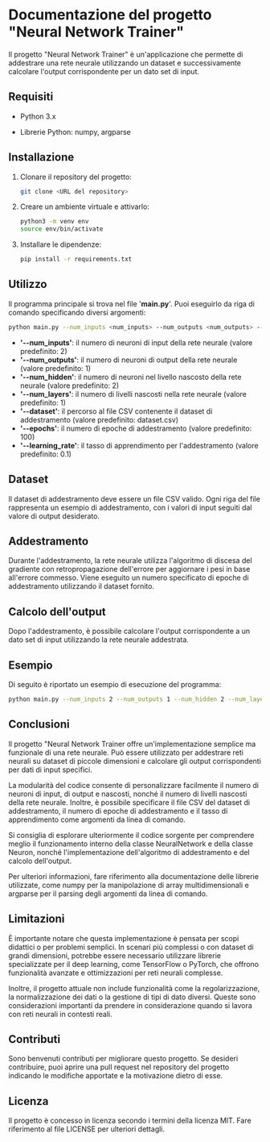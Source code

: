 # Documentazione del progetto "Neural Network Trainer"
Il progetto "Neural Network Trainer" è un'applicazione che permette di addestrare una rete neurale utilizzando un dataset e successivamente calcolare l'output corrispondente per un dato set di input.

## Requisiti
- Python 3.x

- Librerie Python: numpy, argparse

## Installazione
1. Clonare il repository del progetto:
	```` bash
	git clone <URL del repository>
	````
	
2. Creare un ambiente virtuale e attivarlo:
	```` bash
	python3 -m venv env
	source env/bin/activate
	````

3. Installare le dipendenze:
	```` bash
	pip install -r requirements.txt
	```` 
	
## Utilizzo
Il programma principale si trova nel file '**main.py**'. Puoi eseguirlo da riga di comando specificando diversi argomenti:

```` bash
python main.py --num_inputs <num_inputs> --num_outputs <num_outputs> --num_hidden <num_hidden> --num_layers <num_layers> --dataset <dataset_file> --epochs <num_epochs> --learning_rate <learning_rate>
```` 

- **'--num_inputs'**: il numero di neuroni di input della rete neurale (valore predefinito: 2)
- **'--num_outputs'**: il numero di neuroni di output della rete neurale (valore predefinito: 1)
- **'--num_hidden'**: il numero di neuroni nel livello nascosto della rete neurale (valore predefinito: 2)
- **'--num_layers'**: il numero di livelli nascosti nella rete neurale (valore predefinito: 1)
- **'--dataset'**: il percorso al file CSV contenente il dataset di addestramento (valore predefinito: dataset.csv)
- **'--epochs'**: il numero di epoche di addestramento (valore predefinito: 100)
- **'--learning_rate'**: il tasso di apprendimento per l'addestramento (valore predefinito: 0.1)

## Dataset
Il dataset di addestramento deve essere un file CSV valido. Ogni riga del file rappresenta un esempio di addestramento, con i valori di input seguiti dal valore di output desiderato.

## Addestramento
Durante l'addestramento, la rete neurale utilizza l'algoritmo di discesa del gradiente con retropropagazione dell'errore per aggiornare i pesi in base all'errore commesso. Viene eseguito un numero specificato di epoche di addestramento utilizzando il dataset fornito.

## Calcolo dell'output
Dopo l'addestramento, è possibile calcolare l'output corrispondente a un dato set di input utilizzando la rete neurale addestrata.

## Esempio
Di seguito è riportato un esempio di esecuzione del programma:

```` bash
python main.py --num_inputs 2 --num_outputs 1 --num_hidden 2 --num_layers 1 --dataset dataset.csv --epochs 100 --learning_rate 0.1
````
 
## Conclusioni
Il progetto "Neural Network Trainer offre un'implementazione semplice ma funzionale di una rete neurale. Può essere utilizzato per addestrare reti neurali su dataset di piccole dimensioni e calcolare gli output corrispondenti per dati di input specifici.

La modularità del codice consente di personalizzare facilmente il numero di neuroni di input, di output e nascosti, nonché il numero di livelli nascosti della rete neurale. Inoltre, è possibile specificare il file CSV del dataset di addestramento, il numero di epoche di addestramento e il tasso di apprendimento come argomenti da linea di comando.

Si consiglia di esplorare ulteriormente il codice sorgente per comprendere meglio il funzionamento interno della classe NeuralNetwork e della classe Neuron, nonché l'implementazione dell'algoritmo di addestramento e del calcolo dell'output.

Per ulteriori informazioni, fare riferimento alla documentazione delle librerie utilizzate, come numpy per la manipolazione di array multidimensionali e argparse per il parsing degli argomenti da linea di comando.

## Limitazioni
È importante notare che questa implementazione è pensata per scopi didattici o per problemi semplici. In scenari più complessi o con dataset di grandi dimensioni, potrebbe essere necessario utilizzare librerie specializzate per il deep learning, come TensorFlow o PyTorch, che offrono funzionalità avanzate e ottimizzazioni per reti neurali complesse.

Inoltre, il progetto attuale non include funzionalità come la regolarizzazione, la normalizzazione dei dati o la gestione di tipi di dato diversi. Queste sono considerazioni importanti da prendere in considerazione quando si lavora con reti neurali in contesti reali.
## Contributi
Sono benvenuti contributi per migliorare questo progetto. Se desideri contribuire, puoi aprire una pull request nel repository del progetto indicando le modifiche apportate e la motivazione dietro di esse.

## Licenza
Il progetto è concesso in licenza secondo i termini della licenza MIT. Fare riferimento al file LICENSE per ulteriori dettagli.
